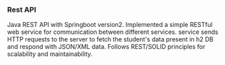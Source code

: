 ### Rest API

Java REST API with Springboot version2. Implemented a simple RESTful web service for communication between different services. service sends HTTP requests to the server to fetch the student's data present in h2 DB and respond with JSON/XML data. Follows REST/SOLID principles for scalability and maintainability.
